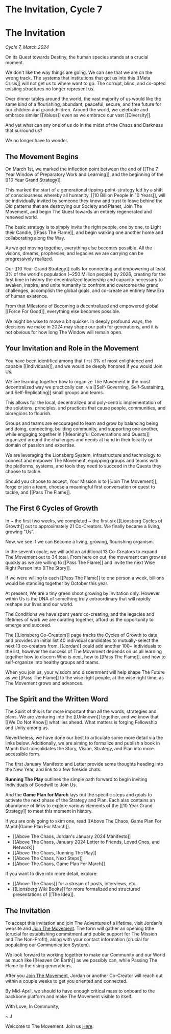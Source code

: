 # The Invitation, Cycle 7

# The Invitation
*Cycle 7, March 2024*

On its Quest towards Destiny, the human species stands at a crucial moment. 

We don't like the way things are going. We can see that we are on the wrong track. The systems that institutions that got us into this [[Meta Crisis]] will not get us to where want to go. The corrupt, blind, and co-opted existing structures no longer represent us. 

Over dinner tables around the world, the vast majority of us would like the same kind of a flourishing, abundant, peaceful, secure, and free future for our children and grandchildren. Around the world, we celebrate and embrace similar [[Values]] even as we embrace our vast [[Diversity]]. 

And yet what can any one of us do in the midst of the Chaos and Darkness that surround us? 

We no longer have to wonder. 

## The Movement Begins 

On March 1st, we marked the inflection point between the end of [[The 7 Year Window of Preparatory Work and Learning]], and the beginning of the [[10 Year Grand Strategy]].

This marked the start of a generational tipping-point-strategy led by a shift of consciousness whereby all humanity, [[10 Billion People In 10 Years]], will be individually invited by someone they know and trust to leave behind the Old patterns that are destroying our Society and Planet, Join The Movement, and begin The Quest towards an entirely regenerated and renewed world. 

The basic strategy is to simply invite the right people, one by one, to Light their Candle, [[Pass The Flame]], and begin walking one another home and collaborating along the Way. 

As we get moving together, everything else becomes possible. All the visions, dreams, prophesies, and legacies we are carrying can be progressively realized. 

Our [[10 Year Grand Strategy]] calls for connecting and empowering at least 3% of the world's population (~250 Million people) by 2026, creating for the first time in history the decentralized leadership and capacity necessary to awaken, inspire, and unite humanity to confront and overcome the grand challenges, accomplish the global goals, and co-create an entirely New Era of human existence.  

From that Milestone of Becoming a decentralized and empowered global [[Force For Good]], everything else becomes possible. 

We might be wise to move a bit quicker. In deeply profound ways, the decisions we make in 2024 may shape our path for generations, and it is not obvious for how long The Window will remain open. 

## Your Invitation and Role in the Movement 

You have been identified among that first 3% of most enlightened and capable [[Individuals]], and we would be deeply honored if you would Join Us. 

We are learning together how to organize The Movement in the most decentralized way we practically can, via [[Self-Governing, Self-Sustaining, and Self-Replicating]] small groups and teams. 

This allows for the local, decentralized and poly-centric implementation of the solutions, principles, and practices that cause people, communities, and bioregions to flourish. 

Groups and teams are encouraged to learn and grow by balancing being and doing, connecting, building community, and supporting one another, while engaging together in [[Meaningful Conversations and Quests]] organized around the challenges and needs at hand in their locality or domain of passion and expertise. 

We are leveraging the Lionsberg System, infrastructure and technology to connect and empower The Movement, equipping groups and teams with the platforms, systems, and tools they need to succeed in the Quests they choose to tackle. 

Should you choose to accept, Your Mission is to [[Join The Movement]], forge or join a team, choose a meaningful first conversation or quest to tackle, and [[Pass The Flame]]. 

## The First 6 Cycles of Growth 

In ~ the first two weeks, we completed ~ the first six [[Lionsberg Cycles of Growth]] out to approximately 21 Co-Creators. We finally became a living, growing "Us". 

Now, we see if we can Become a living, growing, flourishing organism. 

In the seventh cycle, we will add an additional 13 Co-Creators to expand The Movement out to 34 total. From here on out, the movement can grow as quickly as we are willing to [[Pass The Flame]] and invite the next Wise Right Person into [[The Story]]. 

If we were willing to each [[Pass The Flame]] to one person a week, billions would be standing together by October this year. 

At present, We are a tiny green shoot growing by invitation only. However within Us is the DNA of something truly extraordinary that will rapidly reshape our lives and our world. 

The Conditions we have spent years co-creating, and the legacies and lifetimes of work we are curating together, afford us the opportunity to emerge and succeed. 

The [[Lionsberg Co-Creators]] page tracks the Cycles of Growth to date, and provides an initial list 40 individual candidates to mutually-select the next 13 co-creators from. [[Jordan]] could add another 100+ individuals to the list, however the success of The Movement depends on us all learning together how to discern Who is next, how to [[Pass The Flame]], and how to self-organize into healthy groups and teams. 

When you join us, your wisdom and discernment will help shape The Future as we [[Pass The Flame]]  to the wise right people, at the wise right time, as The Movement grows and advances. 

## The Spirit and the Written Word

The Spirit of this is far more important than all the words, strategies and plans. We are venturing into the [[Unknown]] together, and we know that [[We Do Not Know]] what lies ahead. What matters is forging Fellowship and Unity among us. 

Nevertheless, we have done our best to articulate some more detail via the links below. Additionally, we are aiming to formalize and publish a book in March that consolidates the Story, Vision, Strategy, and Plan into more accessible form.

The first January Manifesto and Letter provide some thoughts heading into the New Year, and link to a few fireside chats. 

**Running The Play** outlines the simple path forward to begin inviting Individuals of Goodwill to Join Us. 

And the **Game Plan for March** lays out the specific steps and goals to activate the next phase of the Strategy and Plan. Each also contains an abundance of links to explore various elements of the [[10 Year Grand Strategy]] to meet this moment in history. 

If you are only going to skim one, read [[Above The Chaos, Game Plan For March|Game Plan For March]]. 

- [[Above The Chaos, Jordan's January 2024 Manifesto]]  
- [[Above The Chaos, January 2024 Letter to Friends, Loved Ones, and Network]]  
- [[Above The Chaos, Running The Play]]  
- [[Above The Chaos, Next Steps]]  
- [[Above The Chaos, Game Plan For March]]  

If you want to dive into more detail, explore: 

- [[Above The Chaos]] for a stream of posts, interviews, etc.  
- [[Lionsberg Wiki Books]] for more formalized and structured presentations of [[The Idea]].  

## The Invitation

To accept this invitation and join The Adventure of a lifetime, visit Jordan's website and [Join The Movement](https://jordannicholas.org/join_the_movement). The form will gather an opening tithe (crucial for establishing commitment and public support for The Mission and The Non-Profit), along with your contact information (crucial for populating our Communication System). 

We look forward to working together to make our Community and our World as much like [[Heaven On Earth]] as we possibly can, while Passing The Flame to the rising generations. 

After you [Join The Movement](https://jordannicholas.org/join_the_movement), Jordan or another Co-Creator will reach out within a couple weeks to get you oriented and connected. 

By Mid-April, we should to have enough critical mass to onboard to the backbone platform and make The Movement visible to itself. 

With Love, In Community, 

~ J  

Welcome to The Movement. Join us [Here](https://jordannicholas.org/join_the_movement). 

